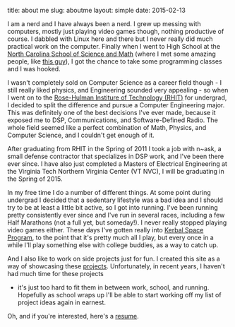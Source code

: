 title: about me
slug: aboutme
layout: simple
date: 2015-02-13

I am a nerd and I have always been a nerd.  I grew up messing with computers,
mostly just playing video games though, nothing productive of course.
I dabbled with Linux here and there but I never really did much practical work
on the computer.  Finally when I went to High School at the 
[North Carolina School of Science and Math](http://www.ncssm.edu) (where I met 
some amazing people, like [this guy](http://trevorshp.com)), I got the chance to
take some programming classes and I was hooked.

I wasn't completely sold on Computer Science as a career field though - I still
really liked physics, and Engineering sounded very appealing -  so when I went
on to the [Rose-Hulman Institure of Technology (RHIT)](http://www.rose-hulman.edu)
for undergrad, I decided to split the difference and
pursue a Computer Engineering major. This was definitely one of the best
decisions I've ever made, because it exposed me to DSP, Communications, and
Software-Defined Radio.  The whole field seemed like a perfect combination
of Math, Physics, and Computer Science, and I couldn't get enough of it.

After graduating from RHIT in the Spring of 2011 I took a job with n~ask, a
small defense contractor that specializes in DSP work, and I've been there ever
since.  I have also just completed a Masters of Electrical Engineering at the
Virginia Tech Northern Virginia Center (VT NVC), I will be graduating in the
Spring of 2015.

In my free time I do a number of different things.  At some point during
undergrad I decided that a sedentary lifestyle was a bad idea and I should try
to be at least a little bit active,
so I got into running.  I've been running pretty consistently ever since and I've
run in several races, including a few Half Marathons (not a full yet, but
someday!).  I never really stopped playing video games either. These days I've
gotten really into [Kerbal Space Program](http://kerbalspaceprogram.com), to the
point that it's pretty much all I play, but every once in a while I'll play
something else with college buddies, as a way to catch up.

And I also like to work on side projects just for fun. I created this site as
a way of showcasing these [projects](../category/projects.html).
Unfortunately, in recent years, I haven't had much time for these projects
- it's just too hard to fit them in between work, school, and running.
Hopefully as school wraps up I'll be able to start working off my list of
project ideas again in earnest.

Oh, and if you're interested, here's a [resume](../media/resume.pdf).
